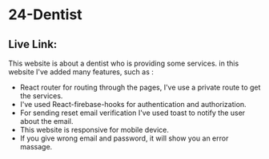 # 24-Dentist
## Live Link:
This website is about a dentist who is providing some services.
in this website I've added many features, such as :


* React router for routing through the pages, I've use a private route to get the services.
* I've used React-firebase-hooks for authentication and authorization.
* For sending reset email verification I've used toast to notify the user about the email.
* This website is responsive for mobile device.
* If you give wrong email and password, it will show you an error massage.

